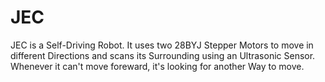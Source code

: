 # JEC
JEC is a Self-Driving Robot. It uses two 28BYJ Stepper Motors to move in different Directions and scans its Surrounding using an Ultrasonic Sensor. 
Whenever it can't move foreward, it's looking for another Way to move.
